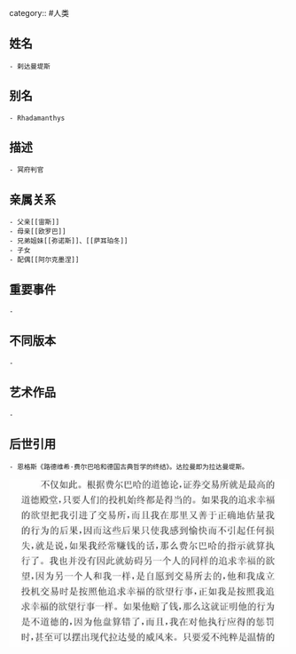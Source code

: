 category:: #人类
## 姓名
	- 剌达曼堤斯
## 别名
	- Rhadamanthys
## 描述
	- 冥府判官
## 亲属关系
	- 父亲[[宙斯]]
	- 母亲[[欧罗巴]]
	- 兄弟姐妹[[弥诺斯]]、[[萨耳珀冬]]
	- 子女
	- 配偶[[阿尔克墨涅]]
## 重要事件
	-
## 不同版本
	-
## 艺术作品
	-
## 后世引用
	- 恩格斯《路德维希·费尔巴哈和德国古典哲学的终结》。达拉曼即为拉达曼堤斯。
 ![](../assets/恩格斯-《路德维希·费尔巴哈和德国古典哲学的终结》P31.png)
